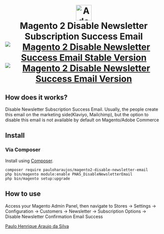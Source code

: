 <h1 align="center">
  <br>
	<img alt="Adobe logo" height="50px" src="https://www.adobe.com/content/dam/cc/icons/Adobe_Corporate_Horizontal_Red_HEX.svg"/>
  <br>
  Magento 2 Disable Newsletter Subscription Success Email
  <br>
  <a href="https://packagist.org/packages/pauloharaujos/magento2-disable-newsletter-email"><img src="https://img.shields.io/packagist/v/pauloharaujos/magento2-disable-newsletter-email.svg" alt="Magento 2 Disable Newsletter Success Email Stable Version"/></a>
  <a href="https://packagist.org/packages/pauloharaujos/magento2-disable-newsletter-email"><img src="https://img.shields.io/packagist/dt/pauloharaujos/magento2-disable-newsletter-email.svg" alt="Magento 2 Disable Newsletter Success Email Version"/></a>
</h1>


## How does it works?

Disable Newsletter Subscription Success Email. Usually, the people create this email on the marketing side(Klaviyo, Mailchimp), but the option to disable this email is not available by default on Magento/Adobe Commerce

## Install

### Via Composer

Install using [Composer](https://getcomposer.org).

```
composer require pauloharaujos/magento2-disable-newsletter-email
php bin/magento module:enable PHAS_DisableNewsletterEmail
php bin/magento setup:upgrade
```

## How to use

Access your Magento Admin Panel, then navigate to Stores -> Settings ->
Configuration -> Customers -> Newsletter -> Subscription Options
-> Disable Newsletter Confirmation Email Success

[Paulo Henrique Araujo da Silva](https://github.com/pauloharaujos)
